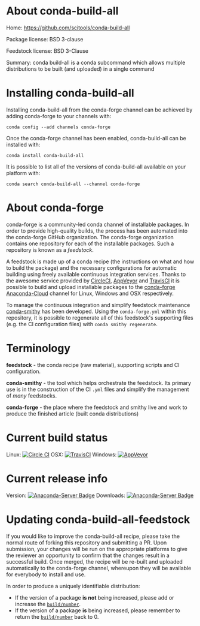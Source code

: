 About conda-build-all
=====================

Home: https://github.com/scitools/conda-build-all

Package license: BSD 3-clause

Feedstock license: BSD 3-Clause

Summary: conda build-all is a conda subcommand which allows multiple distributions to be built (and uploaded) in a single command



Installing conda-build-all
==========================

Installing conda-build-all from the conda-forge channel can be achieved by adding conda-forge to your channels with:

```
conda config --add channels conda-forge
```

Once the conda-forge channel has been enabled, conda-build-all can be installed with:

```
conda install conda-build-all
```

It is possible to list all of the versions of conda-build-all available on your platform with:

```
conda search conda-build-all --channel conda-forge
```


About conda-forge
=================

conda-forge is a community-led conda channel of installable packages.
In order to provide high-quality builds, the process has been automated into the
conda-forge GitHub organization. The conda-forge organization contains one repository 
for each of the installable packages. Such a repository is known as a *feedstock*.

A feedstock is made up of a conda recipe (the instructions on what and how to build
the package) and the necessary configurations for automatic building using freely
available continuous integration services. Thanks to the awesome service provided by
[CircleCI](https://circleci.com/), [AppVeyor](http://www.appveyor.com/)
and [TravisCI](https://travis-ci.org/) it is possible to build and upload installable
packages to the [conda-forge](https://anaconda.org/conda-forge)
[Anaconda-Cloud](http://docs.anaconda.org/) channel for Linux, Windows and OSX respectively.

To manage the continuous integration and simplify feedstock maintenance
[conda-smithy](http://github.com/conda-forge/conda-smithy) has been developed.
Using the ``conda-forge.yml`` within this repository, it is possible to regenerate all of
this feedstock's supporting files (e.g. the CI configuration files) with ``conda smithy regenerate``.


Terminology
===========

**feedstock** - the conda recipe (raw material), supporting scripts and CI configuration.

**conda-smithy** - the tool which helps orchestrate the feedstock.
                   Its primary use is in the construction of the CI ``.yml`` files
                   and simplify the management of *many* feedstocks.

**conda-forge** - the place where the feedstock and smithy live and work to
                  produce the finished article (built conda distributions)

Current build status
====================
Linux: [![Circle CI](https://circleci.com/gh/conda-forge/conda-build-all-feedstock.svg?style=svg)](https://circleci.com/gh/conda-forge/conda-build-all-feedstock)
OSX: [![TravisCI](https://travis-ci.org/conda-forge/conda-build-all-feedstock.svg?branch=master)](https://travis-ci.org/conda-forge/conda-build-all-feedstock) 
Windows: [![AppVeyor](https://ci.appveyor.com/api/projects/status/github/conda-forge/conda-build-all-feedstock?svg=True)](https://ci.appveyor.com/project/conda-forge/conda-build-all-feedstock/branch/master)

Current release info
====================
Version: [![Anaconda-Server Badge](https://anaconda.org/conda-forge/conda-build-all/badges/version.svg)](https://anaconda.org/conda-forge/conda-build-all)
Downloads: [![Anaconda-Server Badge](https://anaconda.org/conda-forge/conda-build-all/badges/downloads.svg)](https://anaconda.org/conda-forge/conda-build-all)


Updating conda-build-all-feedstock
==================================

If you would like to improve the conda-build-all recipe, please take the normal
route of forking this repository and submitting a PR. Upon submission, your changes will
be run on the appropriate platforms to give the reviewer an opportunity to confirm that the
changes result in a successful build. Once merged, the recipe will be re-built and uploaded
automatically to the conda-forge channel, whereupon they will be available for everybody to
install and use.

In order to produce a uniquely identifiable distribution:
 * If the version of a package **is not** being increased, please add or increase
   the [``build/number``](http://conda.pydata.org/docs/building/meta-yaml.html#build-number-and-string). 
 * If the version of a package **is** being increased, please remember to return
   the [``build/number``](http://conda.pydata.org/docs/building/meta-yaml.html#build-number-and-string)
   back to 0.
